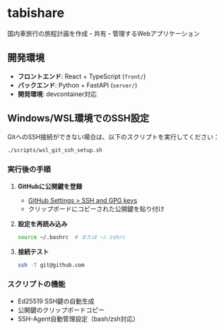 # tabishare

国内車旅行の旅程計画を作成・共有・管理するWebアプリケーション

## 開発環境

- **フロントエンド**: React + TypeScript (`front/`)
- **バックエンド**: Python + FastAPI (`server/`)
- **開発環境**: devcontainer対応

## Windows/WSL環境でのSSH設定

GitへのSSH接続ができない場合は、以下のスクリプトを実行してください：

```bash
./scripts/wsl_git_ssh_setup.sh
```

### 実行後の手順

1. **GitHubに公開鍵を登録**
   - [GitHub Settings > SSH and GPG keys](https://github.com/settings/keys)
   - クリップボードにコピーされた公開鍵を貼り付け

2. **設定を再読み込み**

   ```bash
   source ~/.bashrc  # または ~/.zshrc
   ```

3. **接続テスト**

   ```bash
   ssh -T git@github.com
   ```

### スクリプトの機能

- Ed25519 SSH鍵の自動生成
- 公開鍵のクリップボードコピー
- SSH-Agent自動管理設定（bash/zsh対応）
